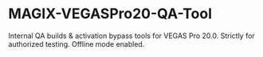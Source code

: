 # MAGIX-VEGASPro20-QA-Tool
Internal QA builds &amp; activation bypass tools for VEGAS Pro 20.0. Strictly for authorized testing. Offline mode enabled.
